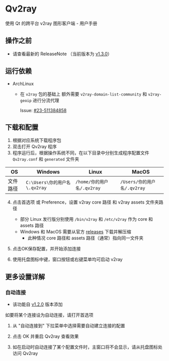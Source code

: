 # Qv2ray

使用 Qt 的跨平台 v2ray 图形客户端 - 用户手册



## 操作之前

- 请查看最新的 ReleaseNote （当前版本为 [v1.3.0](./ReleaseNote/ReleaseNote-v1.3.md)）



## 运行依赖

- ArchLinux

  - 在 `v2ray` 包的基础上 额外需要 `v2ray-domain-list-community` 和 `v2ray-geoip` 进行分流代理

    Issue: [#23-511384858](https://github.com/lhy0403/Qv2ray/issues/23#issuecomment-511384858)



## 下载和配置

1. 根据对应系统下载程序包
2. 双击打开 Qv2ray 程序
3. 程序运行后，根据操作系统不同，在以下目录中分别生成程序配置文件 `Qv2ray.conf` 和 `generated` 文件夹

| OS       | Windows                 | Linux                      | MacOS                       |
| -------- | ----------------------- | -------------------------- | --------------------------- |
| 文件路径 | `C:\Users\你的用户名\.qv2ray` | `/home/你的用户名/.qv2ray` | `/Users/你的用户名/.qv2ray` |

4. 点击首选项 或 Preference，设置 v2ray core 路径 和 v2ray assets 文件夹路径 
   - 部分 Linux 发行版分别使用 `/bin/v2ray` 和 `/etc/v2ray` 作为 core 和 assets 路径
   - Windows 和 MacOS 需要从官方 [releases](https://github.com/v2ray/v2ray-core/releases/latest) 下载并解压缩
     - 此种情况 core 路径和 assets 路径（通常）指向同一文件夹 

5. 点击OK保存配置，并开始添加连接

6. 使用托盘图标中键，窗口按钮或右键菜单均可启动 v2ray



## 更多设置详解

### 自动连接

- 该功能自 [v1.2.0](./ReleaseNote/ReleaseNote-v1.2.md) 版本添加

如要将某个连接设为自动连接，请打开首选项

1. 从 "自动连接到" 下拉菜单中选择需要自动建立连接的配置

2. 点击 OK 并重启 Qv2ray 查看效果

3. 如在启动时自动连接了某个配置文件时，主窗口将不会显示，请从托盘图标处访问 Qv2ray

